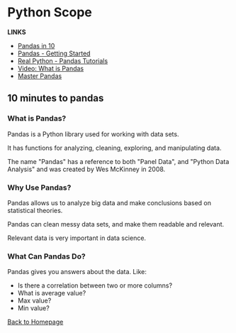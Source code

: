 # Python Scope

**LINKS**

- [Pandas in 10](https://pandas.pydata.org/pandas-docs/stable/user_guide/10min.html)
- [Pandas - Getting Started](https://pandas.pydata.org/pandas-docs/stable/getting_started/intro_tutorials/index.html)
- [Real Python - Pandas Tutorials](https://realpython.com/learning-paths/pandas-data-science/)
- [Video: What is Pandas](https://www.youtube.com/watch?v=dcqPhpY7tWk&t=391s)
- [Master Pandas](https://towardsdatascience.com/be-a-more-efficient-data-scientist-today-master-pandas-with-this-guide-ea362d27386)

## 10 minutes to pandas

### What is Pandas?

Pandas is a Python library used for working with data sets.

It has functions for analyzing, cleaning, exploring, and manipulating data.

The name "Pandas" has a reference to both "Panel Data", and "Python Data Analysis" and was created by Wes McKinney in 2008.

### Why Use Pandas?

Pandas allows us to analyze big data and make conclusions based on statistical theories.

Pandas can clean messy data sets, and make them readable and relevant.

Relevant data is very important in data science.

### What Can Pandas Do?

Pandas gives you answers about the data. Like:

- Is there a correlation between two or more columns?
- What is average value?
- Max value?
- Min value?

[Back to Homepage](https://ashcaz.github.io/reading-notes)
